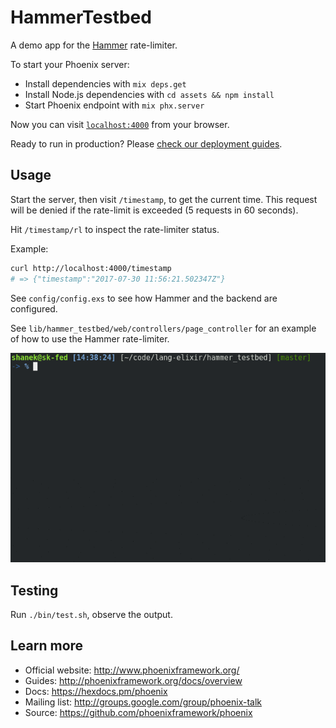 # HammerTestbed

A demo app for the [Hammer](https://github.com/ExHammer/hammer) rate-limiter.

To start your Phoenix server:

  * Install dependencies with `mix deps.get`
  * Install Node.js dependencies with `cd assets && npm install`
  * Start Phoenix endpoint with `mix phx.server`

Now you can visit [`localhost:4000`](http://localhost:4000) from your browser.

Ready to run in production? Please [check our deployment guides](http://www.phoenixframework.org/docs/deployment).

## Usage

Start the server, then visit `/timestamp`, to get the current time. This request will be denied if
the rate-limit is exceeded (5 requests in 60 seconds).

Hit `/timestamp/rl` to inspect the rate-limiter status.

Example:

```bash
curl http://localhost:4000/timestamp
# => {"timestamp":"2017-07-30 11:56:21.502347Z"}
```

See `config/config.exs` to see how Hammer and the backend are configured.

See `lib/hammer_testbed/web/controllers/page_controller` for an example of how to use
the Hammer rate-limiter.


![Rate Limiter Demo](rate-limit-demo.gif)


## Testing

Run `./bin/test.sh`, observe the output.


## Learn more

  * Official website: http://www.phoenixframework.org/
  * Guides: http://phoenixframework.org/docs/overview
  * Docs: https://hexdocs.pm/phoenix
  * Mailing list: http://groups.google.com/group/phoenix-talk
  * Source: https://github.com/phoenixframework/phoenix
